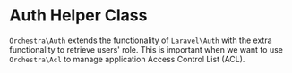 # Auth Helper Class

`Orchestra\Auth` extends the functionality of `Laravel\Auth` with the extra functionality to retrieve users' role. This is important when we want to use `Orchestra\Acl` to manage application Access Control List (ACL).

